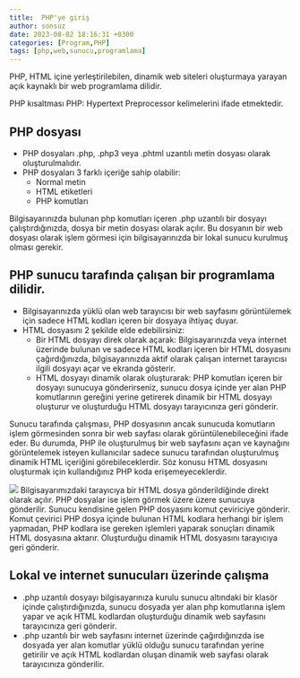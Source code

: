 ```yaml
---
title:  PHP'ye giriş
author: sonsuz
date: 2023-08-02 18:16:31 +0300
categories: [Program,PHP]
tags: [php,web,sunucu,programlama]
---
```



PHP, HTML içine yerleştirilebilen, dinamik web siteleri oluşturmaya yarayan açık kaynaklı bir web programlama dilidir.

PHP kısaltması PHP: Hypertext Preprocessor kelimelerini ifade etmektedir.

## PHP dosyası

* PHP dosyaları .php, .php3 veya .phtml uzantılı metin dosyası olarak oluşturulmalıdır.
* PHP dosyaları 3 farklı içeriğe sahip olabilir:
	+ Normal metin
	+ HTML etiketleri
	+ PHP komutları

Bilgisayarınızda bulunan php komutları içeren .php uzantılı bir dosyayı çalıştırdığınızda, dosya bir metin dosyası olarak açılır. Bu dosyanın bir web dosyası olarak işlem görmesi için bilgisayarınızda bir lokal sunucu kurulmuş olması gerekir.  

## PHP sunucu tarafında çalışan bir programlama dilidir.

* Bilgisayarınızda yüklü olan web tarayıcısı bir web sayfasını görüntülemek için sadece HTML kodları içeren bir dosyaya ihtiyaç duyar.
* HTML dosyasını 2 şekilde elde edebilirsiniz:
	+ Bir HTML dosyayı direk olarak açarak: Bilgisayarınızda veya internet üzerinde bulunan ve sadece HTML kodları içeren bir HTML dosyasını çağırdığınızda, bilgisayarınızda aktif olarak çalışan internet tarayıcısı ilgili dosyayı açar ve ekranda gösterir.
	+ HTML dosyayı dinamik olarak oluşturarak: PHP komutları içeren bir dosyayı sunucuya gönderirseniz, sunucu dosya içinde yer alan PHP komutlarının gereğini yerine getirerek dinamik bir HTML dosyayı oluşturur ve oluşturduğu HTML dosyayı tarayıcınıza geri gönderir.

Sunucu tarafında çalışması, PHP dosyasının ancak sunucuda komutların işlem görmesinden sonra bir web sayfası olarak görüntülenebileceğini ifade eder. Bu durumda, PHP ile oluşturulmuş bir web sayfasını açan ve kaynağını görüntelemek isteyen kullanıcılar sadece sunucu tarafından oluşturulmuş dinamik HTML içeriğini görebileceklerdir. Söz konusu HTML dosyasını oluşturmak için kullandığınız PHP koda erişemeyeceklerdir.

![](cprog/sunucu.gif)
Bilgisayarımızdaki tarayıcıya bir HTML dosya gönderildiğinde direkt olarak açılır. PHP dosyalar ise işlem görmek üzere üzere sunucuya gönderilir. Sunucu kendisine gelen PHP dosyasını komut çeviriciye gönderir. Komut çevirici PHP dosya içinde bulunan HTML kodlara herhangi bir işlem yapmadan, PHP kodlara ise gereken işlemleri yaparak sonuçları dinamik HTML dosyasına aktarır. Oluşturduğu dinamik HTML dosyasını tarayıcıya geri gönderir.

## Lokal ve internet sunucuları üzerinde çalışma

* .php uzantılı dosyayı bilgisayarınıza kurulu sunucu altındaki bir klasör içinde çalıştırdığınızda, sunucu dosyada yer alan php komutlarına işlem yapar ve açık HTML kodlardan oluşturduğu dinamik web sayfasını tarayıcınıza geri gönderir.
* .php uzantılı bir web sayfasını internet üzerinde çağırdığınızda ise dosyada yer alan komutlar yüklü olduğu sunucu tarafından yerine getirilir ve açık HTML kodlardan oluşan dinamik web sayfası olarak tarayıcınıza gönderilir.
